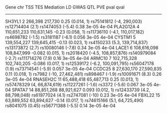 

   Gene     chr       TSS           TES           Mediation                     LD                        GWAS                 QTL           PVE    pval    qval  
---------- ----- ------------- ------------- ------------------- -------------------------------- -------------------- ------------------- ------- ------- -------
  SH3YL1     2      266,398       217,730      0.25 (0.014, 1)     rs75141812 (-4,     290,003)     rs12714404 (2.1)    rs1474053 (-5.4)    0.38    3e-05   4e-04 
 PLA2G12A    4    110,651,233   110,631,145   -0.23 (0.058, 1)    rs11736110 (-4.1, 110,017,182)    rs4698782 (-1.5)    rs3181187 (-6.1)    0.056   3e-05   4e-04 
  CYSTM1     5    139,554,227   139,645,415   -0.13 (0.023, 1)     rs4150233 (5.3, 139,714,837)     rs13173872 (2.7)    rs10080146 (-7.8)   0.34    3e-05   4e-04 
  LACE1      6    108,616,098   108,847,999   -0.082 (0.015, 1)   rs2018420 (-4.5, 108,857,876)    rs140979084 (-2.7)   rs111714276 (7.9)   0.16    3e-05   4e-04 
  ARMC10     7    102,715,328   102,740,205   -0.086 (0.017, 1)   rs12539172 (-6.2, 100,091,795)    rs56047178 (1.9)    rs73714541 (-5.9)   0.057   3e-05   4e-04 
  CCDC25     8    27,630,170    27,590,835     0.11 (0.018, 1)      rs7982 (-10,  27,462,481)       rs898467 (-1.9)     rs10091671 (8.3)    0.26    3e-05   4e-04 
 RNASEH2C   11    65,488,418    65,487,713     0.25 (0.013, 1)     rs57478329 (4,  66,874,619)     rs11227261 (-1.6)      rs3372 (-5.6)     0.067   3e-05   4e-04 
  SPATA7    14    88,851,268    88,921,627    0.093 (0.012, 1)    rs12433739 (4.2,  88,798,048)     rs61977024 (4.1)     rs2747081 (-10)    0.23    3e-05   4e-04 
  FBXL22    15    63,889,552    63,894,627    -0.14 (0.017, 1)    rs74615166 (5.1,  64,725,490)     rs8041075 (0.45)    rs56771388 (-5.5)   0.14    3e-05   4e-04 

